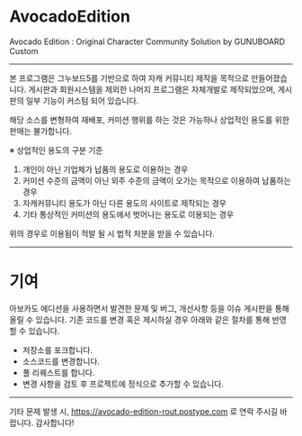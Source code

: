 # AvocadoEdition
Avocado Edition : Original Character Community Solution by GUNUBOARD Custom

-----------------------------

본 프로그램은 그누보드5를 기반으로 하여 자캐 커뮤니티 제작을 목적으로 만들어졌습니다.
게시판과 회원시스템을 제외한 나머지 프로그램은 자체개발로 제작되었으며, 게시판의 일부 기능이 커스텀 되어 있습니다.

해당 소스를 변형하여 재배포, 커미션 행위를 하는 것은 가능하나 상업적인 용도를 위한 판매는 불가합니다.

※ 상업적인 용도의 구분 기준
1. 개인이 아닌 기업체가 납품의 용도로 이용하는 경우
2. 커미션 수준의 금액이 아닌 외주 수준의 금액이 오가는 목적으로 이용하여 납품하는 경우
3. 자캐커뮤니티 용도가 아닌 다른 용도의 사이트로 제작되는 경우
4. 기타 통상적인 커미션의 용도에서 벗어나는 용도로 이용되는 경우


위의 경우로 이용됨이 적발 될 시 법적 처분을 받을 수 있습니다.

-----------------------------

# 기여
아보카도 에디션을 사용하면서 발견한 문제 및 버그, 개선사항 등을 이슈 게시판을 통해 올릴 수 있습니다.
기존 코드를 변경 혹은 제시하실 경우 아래와 같은 절차를 통해 반영할 수 있습니다.

- 저장소를 포크합니다.
- 소스코드를 변경합니다.
- 풀 리퀘스트를 합니다.
- 변경 사항을 검토 후 프로젝트에 정식으로 추가할 수 있습니다.

----------------------------

기타 문제 발생 시, https://avocado-edition-rout.postype.com 로 연락 주시길 바랍니다.
감사합니다!